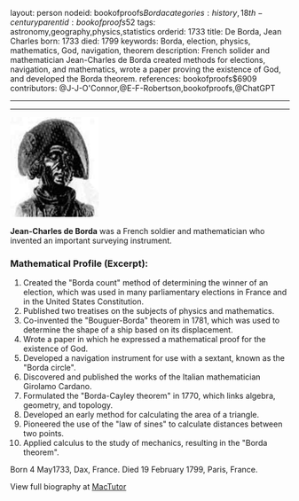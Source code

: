 layout: person
nodeid: bookofproofs$Borda
categories: history,18th-century
parentid: bookofproofs$52
tags: astronomy,geography,physics,statistics
orderid: 1733
title: De Borda, Jean Charles
born: 1733
died: 1799
keywords: Borda, election, physics, mathematics, God, navigation, theorem
description: French solider and mathematician Jean-Charles de Borda created methods for elections, navigation, and mathematics, wrote a paper proving the existence of God, and developed the Borda theorem.
references: bookofproofs$6909
contributors: @J-J-O'Connor,@E-F-Robertson,bookofproofs,@ChatGPT

---



---

![Borda.jpg](https://github.com/bookofproofs/bookofproofs.github.io/blob/main/_sources/_assets/images/portraits/Borda.jpg?raw=true)

**Jean-Charles de Borda** was a French soldier and mathematician who invented an important surveying instrument.

### Mathematical Profile (Excerpt):
1. Created the "Borda count" method of determining the winner of an election, which was used in many parliamentary elections in France and in the United States Constitution. 
2. Published two treatises on the subjects of physics and mathematics.
3. Co-invented the "Bouguer-Borda" theorem in 1781, which was used to determine the shape of a ship based on its displacement.
4. Wrote a paper in which he expressed a mathematical proof for the existence of God.
5. Developed a navigation instrument for use with a sextant, known as the "Borda circle".
6. Discovered and published the works of the Italian mathematician Girolamo Cardano.
7. Formulated the "Borda-Cayley theorem" in 1770, which links algebra, geometry, and topology.
8. Developed an early method for calculating the area of a triangle.
9. Pioneered the use of the "law of sines" to calculate distances between two points.
10. Applied calculus to the study of mechanics, resulting in the "Borda theorem".

Born 4 May1733, Dax, France. Died 19 February 1799, Paris, France.

View full biography at [MacTutor](https://mathshistory.st-andrews.ac.uk/Biographies/Borda/)
